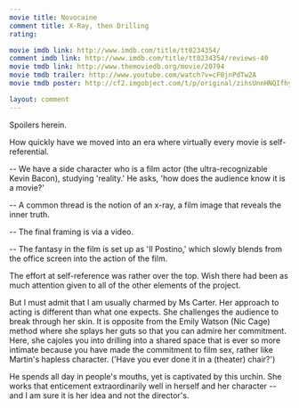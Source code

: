 ```yaml
---
movie title: Novocaine
comment title: X-Ray, then Drilling
rating: 

movie imdb link: http://www.imdb.com/title/tt0234354/
comment imdb link: http://www.imdb.com/title/tt0234354/reviews-40
movie tmdb link: http://www.themoviedb.org/movie/20794
movie tmdb trailer: http://www.youtube.com/watch?v=cF0jnPdTw2A
movie tmdb poster: http://cf2.imgobject.com/t/p/original/zihsUnnHNQIfhygC2nctGO98zus.jpg

layout: comment
---
```


Spoilers herein.

How quickly have we moved into an era where virtually every movie is self-referential.

-- We have a side character who is a film actor (the ultra-recognizable Kevin Bacon), studying 'reality.' He asks, 'how does the audience know it is a movie?'

-- A common thread is the notion of an x-ray, a film image that reveals the inner truth.

-- The final framing is via a video.

-- The fantasy in the film is set up as 'Il Postino,' which slowly blends from the office screen into the action of the film.

The effort at self-reference was rather over the top. Wish there had been as much attention given to all of the other elements of the project.

But I must admit that I am usually charmed by Ms Carter. Her approach to acting is different than what one expects. She challenges the audience to break through her skin. It is opposite from the Emily Watson (Nic Cage) method where she splays her guts so that you can admire her commitment. Here, she cajoles you into drilling into a shared space that is ever so more intimate because you have made the commitment to film sex, rather like Martin's hapless character. ('Have you ever done it in a (theater) chair?')

He spends all day in people's mouths, yet is captivated by this urchin. She works that enticement extraordinarily well in herself and her character --  and I am sure it is her idea and not the director's.